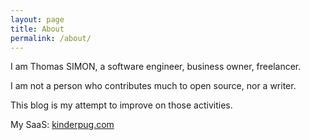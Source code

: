 ```yaml
---
layout: page
title: About
permalink: /about/
---
```



I am Thomas SIMON, a software engineer, business owner, freelancer. 

I am not a person who contributes much to open source, nor a writer. 

This blog is my attempt to improve on those activities. 

My SaaS: [kinderpug.com](https://kinderpug.com/)
